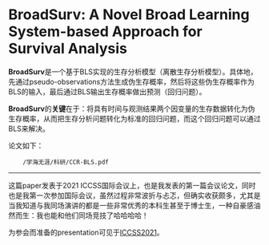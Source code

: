 # BroadSurv: A Novel Broad Learning System-based Approach for Survival Analysis

**BroadSurv**是一个基于BLS实现的生存分析模型（离散生存分析模型）。具体地，先通过pseudo-observations方法生成伪生存概率，然后将这些伪生存概率作为BLS的输入，最后通过BLS输出生存概率做出预测（回归问题）。

**BroadSurv**的**关键**在于：将具有时间与观测结果两个因变量的生存数据转化为伪生存概率，从而把生存分析问题转化为标准的回归问题，而这个回归问题可以通过BLS来解决。

论文如下：
```pdf
	/学海无涯/科研/CCR-BLS.pdf
```
***
这篇paper发表于2021 ICCSS国际会议上，也是我发表的第一篇会议论文，同时也是我第一次参加国际会议，虽然过程非常波折与忐忑，但确实收获颇多，尤其是当我知道与我同场演讲的都是一些非常优秀的本科生甚至于博士生，一种自豪感油然而生：我也能和他们同场竞技了哈哈哈哈！

为参会而准备的presentation可见于[ICCSS2021](/学海无涯/学习/大三上/ICCSS2021会议.md)。
